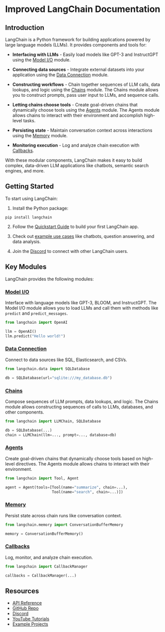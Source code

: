 

# Improved LangChain Documentation

## Introduction

LangChain is a Python framework for building applications powered by large language models (LLMs). It provides components and tools for:

- **Interfacing with LLMs** - Easily load models like GPT-3 and InstructGPT using the [Model I/O](/docs/modules/model_io) module.

- **Connecting data sources** - Integrate external datasets into your application using the [Data Connection](/docs/modules/data_connection) module. 

- **Constructing workflows** - Chain together sequences of LLM calls, data lookups, and logic using the [Chains](/docs/modules/chains) module. The Chains module allows you to construct prompts, pass user input to LLMs, and sequence calls.

- **Letting chains choose tools** - Create goal-driven chains that dynamically choose tools using the [Agents](/docs/modules/agents) module. The Agents module allows chains to interact with their environment and accomplish high-level tasks.

- **Persisting state** - Maintain conversation context across interactions using the [Memory](/docs/modules/memory) module.

- **Monitoring execution** - Log and analyze chain execution with [Callbacks](/docs/modules/callbacks).

With these modular components, LangChain makes it easy to build complex, data-driven LLM applications like chatbots, semantic search engines, and more.

## Getting Started

To start using LangChain:

1. Install the Python package:

```
pip install langchain
```

2. Follow the [Quickstart Guide](/docs/get_started/quickstart.html) to build your first LangChain app.

3. Check out [example use cases](/docs/use_cases) like chatbots, question answering, and data analysis.

4. Join the [Discord](https://discord.gg/6adMQxSpJS) to connect with other LangChain users.

## Key Modules

LangChain provides the following modules:

### [Model I/O](/docs/modules/model_io)

Interface with language models like GPT-3, BLOOM, and InstructGPT. The Model I/O module allows you to load LLMs and call them with methods like `predict` and `predict_messages`.

```python
from langchain import OpenAI

llm = OpenAI() 
llm.predict("Hello world!")
```

### [Data Connection](/docs/modules/data_connection)

Connect to data sources like SQL, Elasticsearch, and CSVs.

```python
from langchain.data import SQLDatabase

db = SQLDatabase(url="sqlite:///my_database.db")
```

### [Chains](/docs/modules/chains)

Compose sequences of LLM prompts, data lookups, and logic. The Chains module allows constructing sequences of calls to LLMs, databases, and other components.

```python
from langchain import LLMChain, SQLDatabase

db = SQLDatabase(...)  
chain = LLMChain(llm=..., prompt=..., database=db)
```

### [Agents](/docs/modules/agents)

Create goal-driven chains that dynamically choose tools based on high-level directives. The Agents module allows chains to interact with their environment.

```python  
from langchain import Tool, Agent

agent = Agent(tools=[Tool(name="summarize", chain=...),  
                     Tool(name="search", chain=...)])
```

### [Memory](/docs/modules/memory) 

Persist state across chain runs like conversation context.

```python
from langchain.memory import ConversationBufferMemory

memory = ConversationBufferMemory() 
```

### [Callbacks](/docs/modules/callbacks)

Log, monitor, and analyze chain execution.

```python
from langchain import CallbackManager

callbacks = CallbackManager(...)
```

## Resources

- [API Reference](https://api.python.langchain.com)
- [GitHub Repo](https://github.com/hwchase17/langchain)
- [Discord](https://discord.gg/6adMQxSpJS)
- [YouTube Tutorials](/docs/additional_resources/youtube.html)
- [Example Projects](https://github.com/kyrolabs/awesome-langchain)

